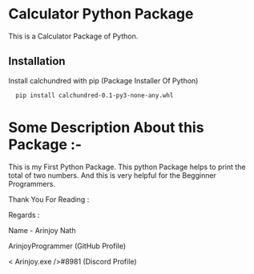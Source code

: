 
# Calculator Python Package

This is a Calculator Package of Python.


## Installation

Install calchundred with pip (Package Installer Of Python)

```bash
  pip install calchundred-0.1-py3-none-any.whl
```
    
# Some Description About this Package :- 

This is my First Python Package. This python Package helps to print
the total of two numbers. And this is very helpful for the Begginner
Programmers.

Thank You For Reading :

Regards :

Name - Arinjoy Nath 

ArinjoyProgrammer  (GitHub Profile)

< Arinjoy.exe />#8981  (Discord Profile)

